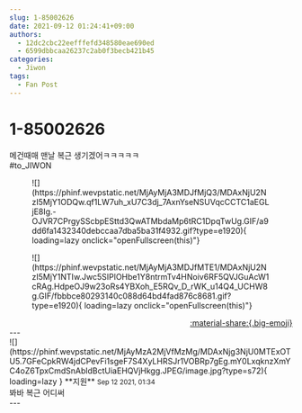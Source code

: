 ```yaml
---
slug: 1-85002626
date: 2021-09-12 01:24:41+09:00
authors:
  - 12dc2cbc22eefffefd348580eae690ed
  - 6599dbbcaa26237c2ab0f3becb421b45
categories:
  - Jiwon
tags:
  - Fan Post
---
```


# 1-85002626

<div class="post-container" markdown="1">
<div class="content-container md-sidebar__scrollwrap" markdown="1">

메건때매 맨날 복근 생기겠어ㅋㅋㅋㅋㅋ<br>\#to_JIWON
<figure markdown="1">
![](https://phinf.wevpstatic.net/MjAyMjA3MDJfMjQ3/MDAxNjU2NzI5MjY1ODQw.qf1LW7uh_xU7C3dj_7AxnYseNSUVqcCCTC1aEGLjE8Ig.-OJVR7CPrgySScbpESttd3QwATMbdaMp6tRC1DpqTwUg.GIF/a9dd6fa1432340debccaa7dba5ba31f4932.gif?type=e1920){ loading=lazy onclick="openFullscreen(this)"}
</figure>

<figure markdown="1">
![](https://phinf.wevpstatic.net/MjAyMjA3MDJfMTE1/MDAxNjU2NzI5MjY1NTIw.Jwc5SIPlOHbe1Y8ntrmTv4HNoiv6RF5QVJGuAcW1cRAg.HdpeOJ9w23oRs4YBXoh_E5RQv_D_rWK_u14Q4_UCHW8g.GIF/fbbbce80293140c088d64bd4fad876c8681.gif?type=e1920){ loading=lazy onclick="openFullscreen(this)"}
</figure>


</div>
</div>

<div style="text-align: right;" markdown="1">
<a href="https://weverse.io/fromis9/fanpost/1-85002626" style="text-align: right;">:material-share:{.big-emoji}</a>
</div>
---

<div class="comments-container md-sidebar__scrollwrap" markdown="1">
<div class="comment" markdown="1">
<div class='id-container' markdown="1">
![](https://phinf.wevpstatic.net/MjAyMzA2MjVfMzMg/MDAxNjg3NjU0MTExOTU5.7GFeCpkRW4jdCPevFi1sgeF7S4XyLHRSJr1VOBRp7gEg.mY0LxqknzXmYC4oZ6TpxCmdSnAbldBctUiaEHQVjHkgg.JPEG/image.jpg?type=s72){ loading=lazy }
**<span class="artist">지원</span>** <small>Sep 12 2021, 01:34</small><br>
</div>
<div class='comment-body' markdown="1">
봐바 복근 어디써
</div>
</div>
</div>
---

